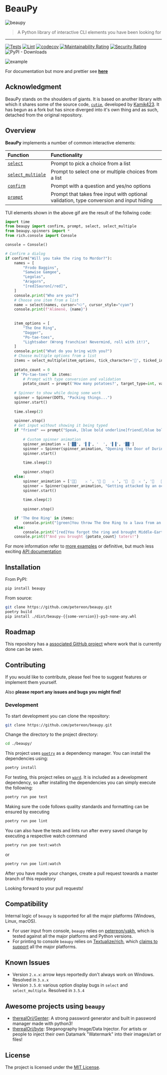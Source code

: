 # BeauPy

![beaupy](https://user-images.githubusercontent.com/47027005/185082011-cb588f57-d38f-42d8-8312-3981ae1bc479.png)

> A Python library of interactive CLI elements you have been looking for

---

[![Tests](https://github.com/petereon/beaupy/actions/workflows/python-test.yml/badge.svg)](https://github.com/petereon/beaupy/actions/workflows/python-test.yml)
[![Lint](https://github.com/petereon/beaupy/actions/workflows/python-lint.yml/badge.svg)](https://github.com/petereon/beaupy/actions/workflows/python-lint.yml)
[![codecov](https://codecov.io/gh/petereon/beaupy/branch/master/graph/badge.svg?token=HSG6MGTXBC)](https://codecov.io/gh/petereon/beaupy)
[![Maintainability Rating](https://sonarcloud.io/api/project_badges/measure?project=petereon_beaupy&metric=sqale_rating)](https://sonarcloud.io/summary/new_code?id=petereon_beaupy)
[![Security Rating](https://sonarcloud.io/api/project_badges/measure?project=petereon_beaupy&metric=security_rating)](https://sonarcloud.io/summary/new_code?id=petereon_beaupy)
![PyPI - Downloads](https://img.shields.io/pypi/dm/beaupy?color=g&label=%F0%9F%93%A5%20Downloads)

![example](https://raw.githubusercontent.com/petereon/beaupy/master/example.gif)

For documentation but more and prettier see [**here**](https://petereon.github.io/beaupy/)

## Acknowledgment

BeauPy stands on the shoulders of giants. It is based on another library with which it shares some of the source code, [`cutie`](https://github.com/kamik423/cutie), developed by [Kamik423](https://github.com/Kamik423). It has begun as a fork but has since diverged into it's own thing and as such, detached from the original repository.

## Overview

**BeauPy** implements a number of common interactive elements:

| Function                                                                                                  | Functionality                                                                              |
|:----------------------------------------------------------------------------------------------------------|:------------------------------------------------------------------------------------------|
| [`select`](https://petereon.github.io/beaupy/api/#select)                        | Prompt to pick a choice from a list                                                        |
| [`select_multiple`](https://petereon.github.io/beaupy/api/#select_multiple)      | Prompt to select one or multiple choices from a list                                       |
| [`confirm`](https://petereon.github.io/beaupy/api/#confirm)                      | Prompt with a question and yes/no options                                                  |
| [`prompt`](https://petereon.github.io/beaupy/api/#prompt)                        | Prompt that takes free input with optional validation, type conversion and input hiding |

TUI elements shown in the above gif are the result of the follwing code:

```python
import time
from beaupy import confirm, prompt, select, select_multiple
from beaupy.spinners import *
from rich.console import Console

console = Console()

# Confirm a dialog
if confirm("Will you take the ring to Mordor?"):
    names = [
        "Frodo Baggins",
        "Samwise Gamgee",
        "Legolas",
        "Aragorn",
        "[red]Sauron[/red]",
    ]
    console.print("Who are you?")
    # Choose one item from a list
    name = select(names, cursor="🢧", cursor_style="cyan")
    console.print(f"Alámenë, {name}")
    
    
    item_options = [
        "The One Ring",
        "Dagger",
        "Po-tae-toes",
        "Lightsaber (Wrong franchise! Nevermind, roll with it!)",
    ]
    console.print("What do you bring with you?")
    # Choose multiple options from a list
    items = select_multiple(item_options, tick_character='🎒', ticked_indices=[0], maximal_count=3)
    
    potato_count = 0
    if "Po-tae-toes" in items:
        # Prompt with type conversion and validation
        potato_count = prompt('How many potatoes?', target_type=int, validator=lambda count: count > 0)
    
    # Spinner to show while doing some work
    spinner = Spinner(DOTS, "Packing things...")
    spinner.start()
    
    time.sleep(2)
    
    spinner.stop()
    # Get input without showing it being typed
    if "friend" == prompt("Speak, [blue bold underline]friend[/blue bold underline], and enter", secure=True).lower():
        
        # Custom spinner animation
        spinner_animation = ['▉▉', '▌▐', '  ', '▌▐', '▉▉']
        spinner = Spinner(spinner_animation, "Opening the Door of Durin...")
        spinner.start()
        
        time.sleep(2)
        
        spinner.stop()
    else:
        spinner_animation = ['🐙🌊    ⚔️ ', '🐙 🌊   ⚔️ ', '🐙  🌊  ⚔️ ', '🐙   🌊 ⚔️ ', '🐙    🌊⚔️ ']
        spinner = Spinner(spinner_animation, "Getting attacked by an octopus...")
        spinner.start()
        
        time.sleep(2)
        
        spinner.stop()

    if 'The One Ring' in items:
        console.print("[green]You throw The One Ring to a lava from an eagle![/green]")
    else:
        console.print("[red]You forgot the ring and brought Middle-Earth to its knees![/red]")
    console.print(f"And you brought {potato_count} taters!")      
```

For more information refer to [more examples](https://petereon.github.io/beaupy/examples/) or definitive, but much less exciting [API documentation](https://petereon.github.io/beaupy/api/)

## Installation

From PyPI:

```sh
pip install beaupy
```

From source:

```sh
git clone https://github.com/petereon/beaupy.git
poetry build
pip install ./dist/beaupy-{{some-version}}-py3-none-any.whl
```

## Roadmap

This repository has a [associated GitHub project](https://github.com/users/petereon/projects/3/views/1) where work that is currently done can be seen.

## Contributing

If you would like to contribute, please feel free to suggest features or implement them yourself.

Also **please report any issues and bugs you might find!**

### Development

To start development you can clone the repository:

```sh
git clone https://github.com/petereon/beaupy.git
```

Change the directory to the project directory:

```sh
cd ./beaupy/
```

This project uses [`poetry`](https://python-poetry.org/) as a dependency manager. You can install the dependencies using:

```sh
poetry install
```

For testing, this project relies on [`ward`](https://github.com/darrenburns/ward). It is included as a development dependency, so
after installing the dependencies you can simply execute the following:

```sh
poetry run poe test
```

Making sure the code follows quality standards and formatting can be ensured by executing

```sh
poetry run poe lint
```

You can also have the tests and lints run after every saved change by executing a respective watch command

```sh
poetry run poe test:watch
```

or

```sh
poetry run poe lint:watch
```

After you have made your changes, create a pull request towards a master branch of this repository

Looking forward to your pull requests!

## Compatibility

Internal logic of `beaupy` is supported for all the major platforms (Windows, Linux, macOS).

- For user input from console, `beaupy` relies on [petereon/yakh](https://github.com/petereon/yakh), which is tested against all the major platforms and Python versions.
- For printing to console `beaupy` relies on [Textualize/rich](https://github.com/Textualize/rich), which [claims to support](https://github.com/Textualize/rich#compatibility) all the major platforms.

## Known Issues

- Version `2.x.x`: arrow keys reportedly don't always work on Windows. Resolved in `3.x.x`
- Version `3.5.0`: various option display bugs in `select` and `select_multiple`. Resolved in `3.5.4`

## Awesome projects using `beaupy`

- [therealOri/Genter](https://github.com/therealOri/Genter): A strong password generator and built in password manager made with python3!
- [therealOri/byte](https://github.com/therealOri/byte): Steganography Image/Data Injector. For artists or people to inject their own Datamark "Watermark" into their images/art or files!

## License

The project is licensed under the [MIT License](LICENSE).
